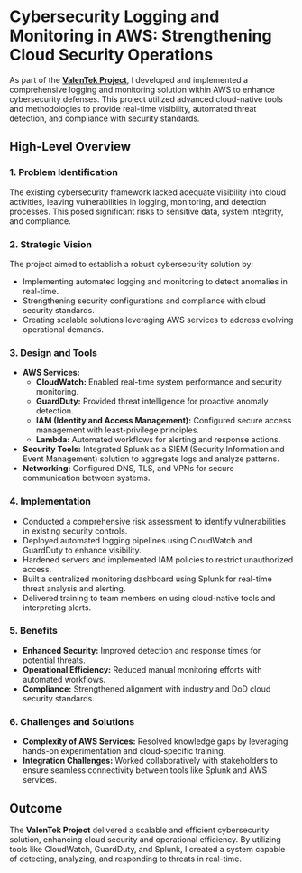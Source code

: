 # Cybersecurity Logging and Monitoring in AWS: Strengthening Cloud Security Operations

As part of the [**ValenTek Project**](https://github.com/ValenTech401/401midterm/blob/main/README.md), I developed and implemented a comprehensive logging and monitoring solution within AWS to enhance cybersecurity defenses. This project utilized advanced cloud-native tools and methodologies to provide real-time visibility, automated threat detection, and compliance with security standards.

## High-Level Overview

### 1. Problem Identification
The existing cybersecurity framework lacked adequate visibility into cloud activities, leaving vulnerabilities in logging, monitoring, and detection processes. This posed significant risks to sensitive data, system integrity, and compliance.

### 2. Strategic Vision
The project aimed to establish a robust cybersecurity solution by:
- Implementing automated logging and monitoring to detect anomalies in real-time.
- Strengthening security configurations and compliance with cloud security standards.
- Creating scalable solutions leveraging AWS services to address evolving operational demands.

### 3. Design and Tools
- **AWS Services:**
  - **CloudWatch:** Enabled real-time system performance and security monitoring.
  - **GuardDuty:** Provided threat intelligence for proactive anomaly detection.
  - **IAM (Identity and Access Management):** Configured secure access management with least-privilege principles.
  - **Lambda:** Automated workflows for alerting and response actions.
- **Security Tools:** Integrated Splunk as a SIEM (Security Information and Event Management) solution to aggregate logs and analyze patterns.
- **Networking:** Configured DNS, TLS, and VPNs for secure communication between systems.

### 4. Implementation
- Conducted a comprehensive risk assessment to identify vulnerabilities in existing security controls.
- Deployed automated logging pipelines using CloudWatch and GuardDuty to enhance visibility.
- Hardened servers and implemented IAM policies to restrict unauthorized access.
- Built a centralized monitoring dashboard using Splunk for real-time threat analysis and alerting.
- Delivered training to team members on using cloud-native tools and interpreting alerts.

### 5. Benefits
- **Enhanced Security:** Improved detection and response times for potential threats.
- **Operational Efficiency:** Reduced manual monitoring efforts with automated workflows.
- **Compliance:** Strengthened alignment with industry and DoD cloud security standards.

### 6. Challenges and Solutions
- **Complexity of AWS Services:** Resolved knowledge gaps by leveraging hands-on experimentation and cloud-specific training.
- **Integration Challenges:** Worked collaboratively with stakeholders to ensure seamless connectivity between tools like Splunk and AWS services.

## Outcome
The **ValenTek Project** delivered a scalable and efficient cybersecurity solution, enhancing cloud security and operational efficiency. By utilizing tools like CloudWatch, GuardDuty, and Splunk, I created a system capable of detecting, analyzing, and responding to threats in real-time.
